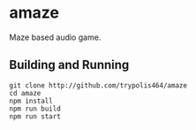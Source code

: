 # amaze


Maze based audio game.

## Building and Running

```batch
git clone http://github.com/trypolis464/amaze
cd amaze
npm install
npm run build
npm run start
```
